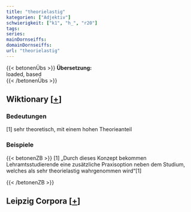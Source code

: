 ```yaml
---
title: "theorielastig"
kategorien: ["Adjektiv"]
schwierigkeit: ["k1", "h_", "r20"]
tags:
series:
mainDornseiffs:
domainDornseiffs:
url: "theorielastig"
---
```


{{< betonenÜbs >}}
**Übersetzung:**  
loaded, based  
{{< /betonenÜbs >}}

## Wiktionary [[+](https://de.wiktionary.org/wiki/theorielastig)]

### Bedeutungen
[1] sehr theoretisch, mit einem hohen Theorieanteil  

### Beispiele
{{< betonenZB >}}
[1] „Durch dieses Konzept bekommen Lehramtsstudierende eine zusätzliche Praxisoption neben dem Studium, welches als sehr theorielastig wahrgenommen wird“[1]  

{{< /betonenZB >}}

## Leipzig Corpora [[+](https://corpora.uni-leipzig.de/en/res?word=theorielastig&corpusId=deu_newscrawl-public_2018)]

